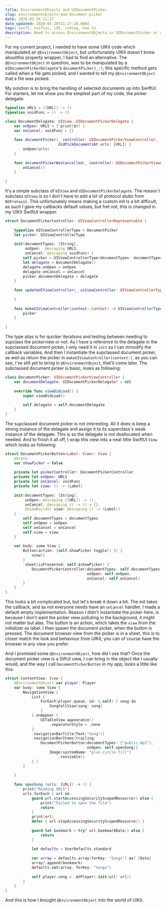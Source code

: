 ```yaml
---
title: EnvironmentObjects and UIDocumentPicker
slug: environmentobjects-and-document-picker
date: 2020-05-26 11:27
date_updated: 2020-05-26T11:27:28.000Z
tags: swift, swiftui, iOS, coding, how to
description: Need to access EnvironmentObjects in UIDocumentPicker or any other UIKit view? Read more to know how I did it.
---
```


For my current project, I needed to have some UIKit code which manipulated an `@EnvironmentObject`, but unfortunately UIKit doesn't know aboutthis property wrapper, I had to find an alternative. The `@EnvironmentObject` in question, was to be manipulated by a `UIDocumentPickerDelagate`'s `documentPicker(_:)`, this specific method gets called when a file gets picked, and I wanted to tell my `@EnvironmentObject` that a file was picked.

My solution is to bring the handling of selected documents up into SwiftUI. For starters, let me show you the simplest part of my code, the picker delegate:

```swift
typealias URLS = ([URL]) -> ()
typealias voidFunc = () -> ()

class DocumentDelagate: UIView ,UIDocumentPickerDelegate {
    var onOpen: URLS = { print($0) }
    var onCancel: voidFunc = {}
    
    func documentPicker(_ controller: UIDocumentPickerViewController,
                        didPickDocumentsAt urls: [URL]) {
        onOpen(urls)
    }
    
    func documentPickerWasCancelled(_ controller: UIDocumentPickerViewController) {
        onCancel()
    }
    
}

```

It's a simple subclass of `UIView` and `UIDocumentPickerDelagate`. The reason I subclass `UIView` is so I don't have to add a lot of protocol stubs from `NSProtocol`. This unfortunately means making a custom init is a bit difficult, as such I gave my callbacks default values, but fret not, this is changed in my UIKit SwiftUI wrapper.
```swift
struct DocumentPickerController: UIViewControllerRepresentable {
    
    typealias UIViewControllerType = DocumentPicker
    let picker: UIViewControllerType
    
    init(documentTypes: [String],
         onOpen:  @escaping URLS,
         onCancel: @escaping voidFunc) {
        self.picker = UIViewControllerType(documentTypes: documentTypes, in: .open)
        let delagate = DocumentDelagate()
        delagate.onOpen = onOpen
        delagate.onCancel = onCancel
        picker.documentDelegate = delagate
    }
    
    func updateUIViewController(_ uiViewController: UIViewControllerType, context: Context) {
        
    }
    
    func makeUIViewController(context: Context) -> UIViewControllerType {
        picker
    }
    
}
```

The type alias is for quicker iterations and testing between needing to supclass the pickerview or not. As I have a reference to the delagate in the supclassed document picker, I only need it in `init` so I can mmodify the callback variables. And then I instantiate the supclassed document picker, as well as return the picker in `makeUIViewController(context:)`, as you can see, I've still yet to bring in `@EnvironmentObject`, that'll come later. The subclassed document picker is basic, looks as following:
```swift
class DocumentPicker: UIDocumentPickerViewController {
    var documentDelegate: UIDocumentPickerDelegate? = nil
    
    override func viewDidLoad() {
        super.viewDidLoad()
        
        self.delegate = self.documentDelegate
    }
}
```

The supclassed document picker is not interesting. All it does is keep a strong instance of the delagate and assign it to its superclass's weak instance of the delagate. This is so the delagate is not deallocated when needed. And to finish it all off, I wrap this view into a neat little SwiftUI `View` which looks as following:
```swift
struct DocumentPickerButton<Label: View>: View {
    @State
    var showPicker = false
    
    private let pickerController: DocumentPickerController
    private let onOpen: URLS
    private let onCancel: voidFunc
    private let view: () -> (Label)
    
    init(documentTypes: [String],
         onOpen: @escaping ([URL]) -> (),
         onCancel: @escaping () -> () = {},
         @ViewBuilder view: @escaping () -> (Label))
    {
        self.documentTypes = documentTypes
        self.onOpen = onOpen
        self.onCancel = onCancel
        self.view = view
    }
    
    var body: some View {
        Button(action: {self.showPicker.toggle() }) {
            view()
        }
        .sheet(isPresented: self.$showPicker) {
            DocumentPickerController(documentTypes: self.documentTypes,
                                     onOpen: self.onOpen,
                                     onCancel: self.onCancel)
        }
    }
}
```

This looks a bit complicated but, but let's break it down a bit. The init takes the callback, and as not everyone needs have an `onCancel` handler, I made a default empty implementation. Reason I didn't instantiate the picker here, is because I don't want the picker view polluting in the background, it might not matter but alas. The button is an action, which takes the `view` from the initializer as label. I then spawn the document picker, when the button is pressed. The document browser view from the picker is in a sheet, this is to closer match the look and behaviour from UIKit, you can of course have the browser in any view you prefer.

And I promised some `@EnvironmentObject`, how did I use that? Once the document picker view is a SiftUI view, I can bring in the object like I usually would, and the way I call `DocumentPickerButton` in my app, looks a little like this:
```swift
struct ContentView: View {
    @EnvironmentObject var player: Player
    var body: some View {
        NavigationView {
            List {
                ForEach(player.queue, id: \.self) { song in
                    SongCellView(song: song)
                }
            }.onAppear {
                UITableView.appearance()
                    .separatorStyle = .none
            }
            .navigationBarTitle(Text("Song"))
            .navigationBarItems(trailing: 
                DocumentPickerButton(documentTypes: ["public.mp3"],
                                     onOpen: self.openSong){
                    Image(systemName: "plus.circle.fill")
                        .resizable()
            } )
        }
        
    }
    
    func openSong (urls: [URL]) -> () {
        print("Reading URLS")
        urls.forEach { url in
            guard url.startAccessingSecurityScopedResource() else {
                print("Failed to open the file")
                return
            }
            print(url)
            defer { url.stopAccessingSecurityScopedResource() }
            
            guard let bookmark = try? url.bookmarkData() else {
                return
            }
            
            let defaults = UserDefaults.standard
            
            var array = defaults.array(forKey: "Songs") as? [Data]
            array?.append(bookmark)
            defaults.set(array, forKey: "Songs")
            
            self.player.song = .AVPlayer(.init(url: url))
        }
    }
}
```

And this is how I brought `@EnvironmentObject` into the world of UIKit.

